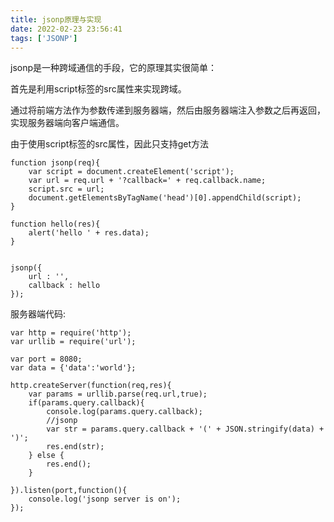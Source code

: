 ```yaml
---
title: jsonp原理与实现
date: 2022-02-23 23:56:41
tags: ['JSONP']
---
```


jsonp是一种跨域通信的手段，它的原理其实很简单：

首先是利用script标签的src属性来实现跨域。

通过将前端方法作为参数传递到服务器端，然后由服务器端注入参数之后再返回，实现服务器端向客户端通信。

由于使用script标签的src属性，因此只支持get方法

<!-- more -->

```
function jsonp(req){
    var script = document.createElement('script');
    var url = req.url + '?callback=' + req.callback.name;
    script.src = url;
    document.getElementsByTagName('head')[0].appendChild(script); 
}

function hello(res){
    alert('hello ' + res.data);
}


jsonp({
    url : '',
    callback : hello 
});
```

服务器端代码:

```
var http = require('http');
var urllib = require('url');

var port = 8080;
var data = {'data':'world'};

http.createServer(function(req,res){
    var params = urllib.parse(req.url,true);
    if(params.query.callback){
        console.log(params.query.callback);
        //jsonp
        var str = params.query.callback + '(' + JSON.stringify(data) + ')';
        res.end(str);
    } else {
        res.end();
    }
    
}).listen(port,function(){
    console.log('jsonp server is on');
});
```


